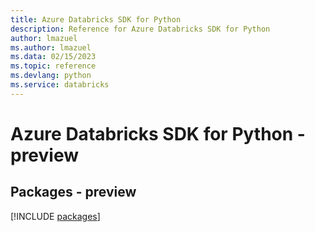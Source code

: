 ```yaml
---
title: Azure Databricks SDK for Python
description: Reference for Azure Databricks SDK for Python
author: lmazuel
ms.author: lmazuel
ms.data: 02/15/2023
ms.topic: reference
ms.devlang: python
ms.service: databricks
---
```

# Azure Databricks SDK for Python - preview
## Packages - preview
[!INCLUDE [packages](databricks-index.md)]